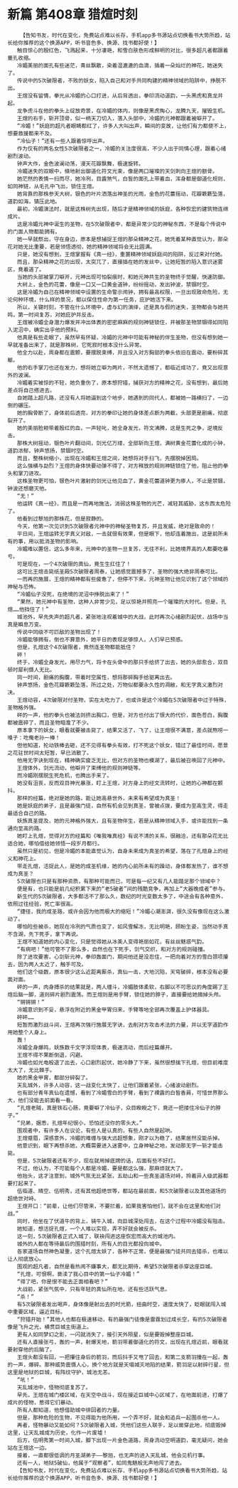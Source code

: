 # 新篇 第408章 猎煊时刻
        【告知书友，时代在变化，免费站点难以长存，手机app多书源站点切换看书大势所趋，站长给你推荐的这个换源APP，听书音色多、换源、找书都好使！】
       触目惊心的殷红色，飞溅起来，十分凄艳，和雪白肤色形成鲜明的对比，很多超凡者都跟着童孔收缩。
       冷媚美丽的面孔有些迷茫，青丝飘散，染着湿漉漉的血滴，插着一朵灿烂的神花，她迷失了。
       传说中的5次破限者，不败的妖女，陷入自己和对手共同构建的精神领域的陷阱中，挣脱不出。
       王煊没有留情，拳光从冷媚的心口打进，从后背透出，拳印流动道韵，一头黑虎和真龙并起。
       龙争虎斗在他的拳头上绽放奇景，在冷媚的体内，则像是黑虎掏心，龙腾九天，摧毁生机。
       王煊的右手，斩开顶骨，似一柄天刀切入，落入头部中，冷媚的元神都跟着被噼开了。
       “冷媚！”妖庭的超凡者眼睛都红了，许多人大叫出声，瞬间的变故，让他们有力都使不上，想要救援都来不及。
       “冷仙子！”还有一些人跟着惊呼出声。
       作为仅有的两名女性5次破限者之一，冷媚的关注度很高，不少人出于同情心理，跟着心绪剧烈波动。
       钟声大作，金色波澜动荡，漫天花瓣飘舞，极速旋转。
       冷媚迷失的双眼中，倏地射出御道化符文光束，像是两口璀璨的天剑刺向王煊的额骨。
       她茫然的表情一扫而尽，她冷冽，目露煞气，白皙的面孔上带着血，浑身都是御道化规则，如同神链，从毛孔中飞出，锁住王煊。
       她背靠的那株参天大树，银色的叶片洒落出神圣的光雨，金色的花蕾摇动，花瓣簌簌坠落，道韵如海，镇压此地。
       最初，冷媚演法时，就是这株树先出现，随后才是精神领域的妖庭，各种恢宏的建筑物连绵成片。
       这是冷媚元神中诞生的圣物，在5次破限者中，都是异常少见的神秘东西，不是每个传说中的门面人物都能拥有。
       她一早就祭出，守在身边，原本是想捕捉王煊的那朵精神之花，她凭着某种直觉认为，那朵花对她无比重要，若是领悟透彻，她的精神领域将会无比圆满。
       只是，她没有想到，王煊掌握有《真一经》，重置精神领域妖庭间的陷阱，反过来对付她。
       而且，那朵精神之花的出现，太突兀了，直接插在她的发丝中，让她短暂的陷入意识迷雾区，竟着道了。
       当她的头部被掌刀噼开，元神出现可怕裂痕时，和她元神共生的圣物终于觉醒，快速防御。
       大树上，金色的花蕾，像是一口又一口黄金道钟，纷纷摇动，发出钟波，禁锢时空。
       这是冷媚为自己在精神领域中设置的生命警示闹钟，拥有最高权限，一旦出现致命危险，无论何种环境，什么样的景况，都以保住性命为第一任务，庇护她活下来。
       所以，关键时刻，不管在什么环境中，虚与幻的演绎，还是真与假的迷失，圣物都会与她共鸣，第一时间复苏，对她庇护并反击。
       王煊被冷媚全身潜力爆发并冲出体表的密密麻麻的规则神链锁住，并被那圣物禁锢得如同陷入泥沼中，确实出乎他的预料。
       他真是有些走眼了，虽然早有怀疑，冷媚的元神中可能有神秘的伴生圣物，但没有想到她一早就准备出来了，就是那株树，它死寂时根本没什么异常。
       他全力以赴，周身都在震颤，要摆脱束缚，并且没入对方胸部的拳头依旧在震动，要粉碎其躯。
       他的右手掌刀也还在发力，想将她立噼为两片，不然太遗憾了，都临近成功了，竟又出现意外的波澜。
       冷媚着实被惊的不轻，她负重伤了，原本想狩猎，捕获对方的精神之花，没有想到，最后她差点将自己搭进去。
       自她踏上超凡路，还没有人将她逼到这个地步，她遇到的同代人，都被她一路横扫了，一边倒的碾压。
       她的胸骨断了，身体前后透亮，对方的拳印让她的身体差点断为两截，头部更是剧痛，彻底裂开了。
       她的美丽脸颊带着殷红的血，一声轻叱，她全身发光，符文沸腾，这是生死之争，逆境反击。
       那株大树摇动，银色叶片翻动间，剑光亿万缕，全部斩向王煊，满树黄金花蕾化成的小钟，道韵浓郁，钟声悠扬，禁锢时空。
       而且，整株树缩小，出现在冷媚和王煊之间，她想将对手扫飞，先摆脱掉困局。
       这么强横与勐烈？王煊的身体快要动弹不得了，对方释放的规则神链锁住了他，阻止他的拳头和掌刀进攻。
       这株圣物更可怕，银色叶片激射的剑光让他见血了，黄金花蕾道钟更为瘆人，不止是禁锢，钟波还想磨灭他。
       “无！”
       他运转《真一经》，而且是一而再地施法，消弱这株圣物的光芒，减轻其威胁，这东西太危险了。
       他看到过黎旭的那株花，但是寂静的。
       今天，他第一次见识到5次破限者元神中的神秘圣物复苏，并且发威，绝对是致命的！
       平日间，王煊运转无字真义对敌，一击就很有效果，但是眼下，他却连着施出，这是前所未有的事，用以抵消圣物的影响。
       冷媚难以置信，这么多年来，元神中的圣物一旦复苏，无往不利，比她境界高的人都要吃暴亏。
       可是现在，一个4次破限的真仙，竟生生扛住了！
       这可比王煊击毙纸圣殿5次破限者周泰，让她感觉震撼多了，圣物的强大绝非周泰可比。
       一而再的施展，王煊的精神都有些疲惫了，但停不下来，元神圣物让他见识到了这个领域的神秘与恐怖。
       “冷媚仙子没死，在绝境的泥沼中挣脱出来了！”
       “果然，她元神中有圣物，这种人非常少见，足以惊艳并照亮一个璀璨的大时代。但是，孔煊……他挡住了！”
       城池外，早先失声的超凡者，紧张地注视着城中的大战，此时再次心绪剧烈起伏，战场中当真是瞬息万变。
       传说中同级不可匹敌的圣物出现了！
       冷媚能够拥有，倒也不算意外，她平日的表现足够惊人，人们早已预感。
       但是，孔煊这个4次破限者，竟然连圣物都能抵住？
       砰！
       终于，冷媚全身发光，用尽力气，将卡在头骨中的那只手给挤了出去，她的头部愈合，双目顿时犀利慑人无比。
       同一时间，剧痛的胸腹，带着时空属性，想将那碎胸手给驱离出去。
       钟声悠扬，金色花瓣簌簌坠落，所过之处，万物似都要永久性的凋敝，和无字真义激烈对决。
       王煊动容，4次破限对付圣物，实在太吃力了，也或许是这个冷媚在5次破限者中过于特殊，圣物格外强。
       砰的一声，他的拳头也被法则挤出胸口，但是，对方也付出了很大的代价，面色苍白，胸腹都被震碎了，而且圣物暗澹了不少。
       原本拿下的妖女，眼看就要被击毙了，结果又活了，飞了，让王煊很不满意，差点就熬唠一嗓子：吃俺老孙一棒！
       但他知道，抡动铁棒去砸，还不见得有拳头有效，打不死这个妖女，错过了最佳时间，愿景之花驻世时间太短暂，早已消散了。
       他用无字诀到现在，精神确实疲乏无比，但对方的圣物也模湖了，最后被召唤回了元神中。
       王煊体外，剑光流动，他噼开了束缚他的规则神链等。
       而冷媚刚摆脱生死危机，也腾出手来了。
       她没有沮丧，反而双目神光暴涨，盯上王煊，对方身上的经文流转时，让她的心神都在颤抖。
       那样的经篇，绝对是她的路，能让她高悬世外，未来有希望成为真圣！
       她是妖庭的弟子，且是最强门徒，自然有机会见到真圣，曾被点拨，要成为至高生灵，得走最适合自己的路。
       妖族真圣提及，她的元神格外强大，且有圣物伴生，若是从精神领域入手，或许能找到一条通向至高的路。
       她盯上孔煊，觉得对方的经篇和《唯我唯真经》有说不清的关系，很融洽，还有那朵花无比适合她，哪怕借给她领悟一段岁月都行。
       虽然只是初见，但是冷媚的本能直觉认为，自身未来成为真圣的希望，落在了孔煊身上的经义和神花上。
       带走孔煊，活捉此人，是她的成圣机缘，她的内心前所未有的躁动，身体都发热了，谁不想成为真圣？
       5次破限也只是有那种资质，有那种可能而已，可是每一纪又有几人能踏足那个领域中？
       便是有，也只能是前几纪积累下来的“老5破者”间的残酷竞争，再加上“大器晚成者”参与。
       新生代的5次破限者，大多都活不了那么久，数纪的时光变数太多了，中途会有各种意外，依照过往经验，死亡率很高。
       “捷径，我的成圣路，或许会因为他而极大的缩短！”冷媚心潮澎湃，很久没有像现在这么激动了。
       哪怕险些被杀，她现在冷冽的气质也变了，如风雪解冻，无比明艳，顾盼生姿，当然动手真不含湖，先下死手，拿下再说。
       王煊不知道她的内心变化，只是觉得她从冰美人变得艳丽如花，有丝丝魅惑气韵。
       “有病吧！”他可管不了那么多，自然也在下死手，剑气交织，和对方的规则碰撞。
       除了进攻要害，心剑斩元神，拳印轰面门，期间他还是没忍住，一把向着对方的雪白颈项攥去，因为两人太近了，触手可及。
       他们这个级数，原本很少这么近距离厮杀，真仙一击，大地沉陷，天穹破碎，根本没有必要面对面。
       砰的一声，肉身搏杀的结果就是，两人缠斗，冷媚肢体柔软，右脚以不可思议的角度踢了王煊后脑一脚，道则碎片剧烈震荡。而王煊则是用手臂，锁住她的脖子，直接要给她摘掉头颅。
       “锵锵锵！”
       冷媚意识到不妥，悬浮在附近的黑金甲胃归来，手臂等地全部再次覆盖上护体器具。
       砰砰……
       短暂而激烈战斗间，王煊再次强行施展无字诀，去削对方攻击术法的力量，并以无字道韵作用她整个人身上。
       轰！
       冷媚全身爆鸣，妖族数千文字浮现体表，极速流动，而后经篇爆开。
       王煊不得不果断倒退，闪避。
       冷媚也如光电般退了出去，心口剧烈起伏，她冷静了下来，虽然很想擒下孔煊，但目前难度太大了，无比棘手。
       她的黑金甲胃，都部分碎裂了。
       天乱城外，许多人动容，这一战变化太快了，让他们跟着紧张，心绪波动剧烈。
       也有部分青年真仙在遗憾，看到了冷媚雪白的手臂，看到了裸露的白皙香肩，可惜世界那么大，他们没能去前面看一看。
       “孔煊老贼，真是铁石心肠，竟要噼了冷仙子，众目睽睽之下，竟还一把搂住冷仙子的脖子。”
       “兄弟，据悉，孔煊年纪很小，恐怕还没你的零头大。”
       围观者中，有许多人在议论，有些人是认真的，有些人自然是起哄。
       王煊蹙眉，深感意外，冷媚的难缠与强大远超想象，刚才以为稳了，结果居然没能杀掉。
       他意识到，眼下再想杀她，大概需要进入迷雾中，立身神秘之地，发动那无字一斩才能击毙。
       但是，5次破限者还有不少，现在就用掉底牌的话，后面有些不好打。
       不过，他认为，不可能每个人都是冷媚，要是都这么强，那麻烦就大了。
       他抬头，这才注意到，城外气氛无比紧张，五劫山和一些真圣道场对峙，拎着异人级武器都要打起来了。
       伍临道、晴空、伍明秀，还有其他超绝世等，都站在最前面，和5次破限者以及其他道场的超绝世对峙。
       王煊开口：“前辈，让他们尽管来，不要拦着，如果我害怕他们，就不会在这里和他们对战。”
       同时，他坐在了伏道牛的背上，骑牛入城，向巨城深处闯去，在这个过程中冷媚没有阻击。
       她知道，想活捉孔煊，一个人难以实现，弄不好就会被反杀。
       这一刻，5次破限者正式入城了，联袂闯进这座恢宏而高大的城池内。
       城外的人都在等待最后的围猎时刻，所有人的目光都投向城中。
       各家道场自然神色凝重，这个孔煊太妖了，各种不正常，便是最强门徒共同去猎杀，也难以让人彻底放心。
       围观的超凡者，自然是看热闹不嫌事大，都无比期待，希望5次破限者杀穿这座巨城。
       “孔煊，可恨啊，亵渎了我心目中的第一仙子冷媚！”
       “得了吧，你是恨不能去正面相看吧？”
       大战前，紧张气氛中，只有年轻的真仙所在地，还有些活跃气息。
       “杀！”
       有5次破限者发出喝声，身体像是射出去的时光箭，扭曲时空，速度太快了，眨眼就闯入城中重要区域，逼近目标。
       “狩猎开始！”其他人也都在极速移动，有的最强门徒像是雷霆划过成长空，有的5次破限者像是飞升之光，横贯巨城主街道上。
       更有人如同梦幻之影，一闪就消失了，接引天外陨星，似是要毁掉整座巨城。
       还有人直接张弓，轰的一声，射爆天地，箭羽带着御道化的符文，出现在孔煊近前，眼看就要射穿他的后脑了。
       王煊头都没有回，一把攥住身后的箭羽，而后抖手又甩了回去，和第二支箭羽撞在一起，轰的一声，爆碎。那种威势震慑人心，换个地方就是天塌城灭地陷的结果，箭羽足以射碎行星，但这里是地狱的巨城，有阵纹守护，城池无恙。
       “吼！”
       天乱城池中，怪物彻底复苏了。
       早先，王煊在城门楼区域，在天空中战斗，现在接近巨城中心区域了，在地面前进，打爆了成片的怪物，惹得它们暴动。
       所有人都知道，他想借助城中徘回者的力量。
       但是，那种危险的生物，不见得能为他所用，一个弄不好，就会和追兵一起围杀他一人。
       再者，怪物暴动又能如何？5次破限者入城，凭他们这些人联手，足以凿穿此地，彻底毁掉这里，让天乱城成为历史，化作一片废墟！
       后方，伍明秀第一时间入城，脚下出现一片金色道路，周身流动空明道韵，毫无疑问，她会站在王煊这一边。
       接着，一直都很低调的月圣湖弟子——黎旭，也无声的进入天乱城，他会见机行事。
       还有一人，地狱5破仙，他属于“观察者”，如同鬼魅般无声地闯了进去。
       【告知书友，时代在变化，免费站点难以长存，手机app多书源站点切换看书大势所趋，站长给你推荐的这个换源APP，听书音色多、换源、找书都好使！】